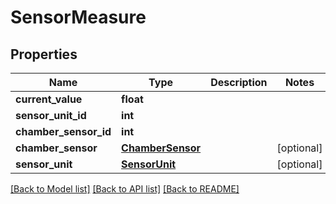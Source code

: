 # SensorMeasure


## Properties
Name | Type | Description | Notes
------------ | ------------- | ------------- | -------------
**current_value** | **float** |  | 
**sensor_unit_id** | **int** |  | 
**chamber_sensor_id** | **int** |  | 
**chamber_sensor** | [**ChamberSensor**](ChamberSensor.md) |  | [optional] 
**sensor_unit** | [**SensorUnit**](SensorUnit.md) |  | [optional] 

[[Back to Model list]](../README.md#documentation-for-models) [[Back to API list]](../README.md#documentation-for-api-endpoints) [[Back to README]](../README.md)


